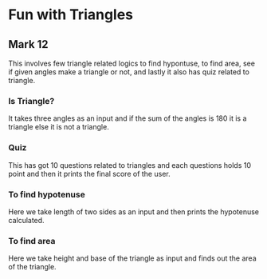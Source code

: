 # Fun with Triangles 

## Mark 12
This involves few triangle related logics to find hypontuse, to find area, see if given angles make a triangle or not, and lastly it also has quiz related to triangle.

### Is Triangle?
It takes three angles as an input and if the sum of the angles is 180 it is a triangle else it is not a triangle.

### Quiz 
This has got 10 questions related to triangles and each questions holds 10 point and then it prints the final score of the user.

### To find hypotenuse
Here we take length of two sides as an input and then prints the hypotenuse calculated.

### To find area 
Here we take height and base of the triangle as input and finds out the area of the triangle.